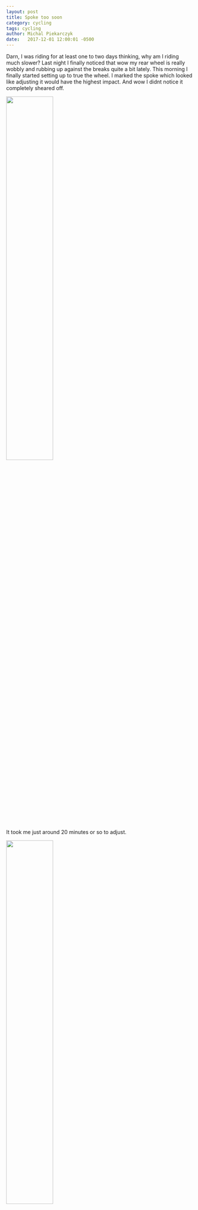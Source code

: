 ```yaml
---
layout: post
title: Spoke too soon
category: cycling
tags: cycling
author: Michal Piekarczyk
date:   2017-12-01 12:00:01 -0500
---
```


Darn, I was riding for at least one to two days thinking, why am I riding much slower? Last night I finally noticed that wow my rear wheel is really wobbly and rubbing up against the breaks quite a bit lately. This morning I finally started setting up to true the wheel. I marked the spoke which looked like adjusting it would have the highest impact. And wow I didnt notice it completely sheared off.

<img src="https://s3.amazonaws.com/my-blog-content/2017-12-01+09.58.25.jpg" width="50%"> 

It took me just around 20 minutes or so to adjust. 


<img src="https://s3.amazonaws.com/my-blog-content/2017-12-01+10.03.05.jpg" width="50%"> 


The wobble was not completely gone, but it was dramatically reduced. I don't have a truing stand, but that would be a cool way to measure the warp.

